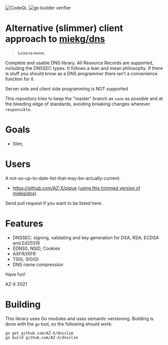 ![CodeQL](https://github.com/AZ-X/dnsslim/workflows/CodeQL/badge.svg) ![go builder verifier](https://github.com/AZ-X/dnsslim/workflows/go%20builder(verifier)/badge.svg)

# Alternative (slimmer) client approach to [miekg/dns](https://github.com/miekg/dns)

> ~~Less is more~~.

Complete and usable DNS library. All Resource Records are supported, including the DNSSEC types.
It follows a lean and mean philosophy. If there is stuff you should know as a DNS programmer there
isn't a convenience function for it. 

Server side and client side programming is NOT supported

This repository tries to keep the "master" branch as `sane` as possible and at the bleeding edge of standards,
avoiding breaking changes wherever `responsible`. 

# Goals

* Slim;

# Users

A not-so-up-to-date-list-that-may-be-actually-current:

* https://github.com/AZ-X/pique [(using this trimmed version of miekg/dns)](https://github.com/AZ-X/pique/tree/master/vendor/github.com/miekg/dns)

Send pull request if you want to be listed here.

# Features

* DNSSEC: signing, validating and key generation for DSA, RSA, ECDSA and Ed25519
* EDNS0, NSID, Cookies
* AXFR/IXFR
* TSIG, SIG(0)
* DNS name compression

Have fun!

AZ-X
2021

# Building

This library uses Go modules and uses semantic versioning. Building is done with the `go` tool, so
the following should work:

    go get github.com/AZ-X/dnsslim
    go build github.com/AZ-X/dnsslim

